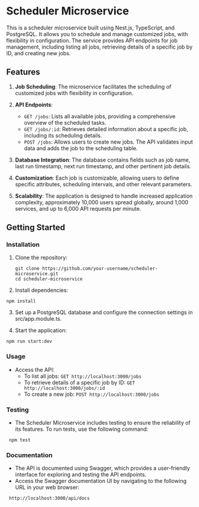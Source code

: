 # Scheduler Microservice

This is a scheduler microservice built using Nest.js, TypeScript, and PostgreSQL. It allows you to schedule and manage customized jobs, with flexibility in configuration. The service provides API endpoints for job management, including listing all jobs, retrieving details of a specific job by ID, and creating new jobs.

## Features

1. **Job Scheduling**: The microservice facilitates the scheduling of customized jobs with flexibility in configuration.

2. **API Endpoints**:
   - `GET /jobs`: Lists all available jobs, providing a comprehensive overview of the scheduled tasks.
   - `GET /jobs/:id`: Retrieves detailed information about a specific job, including its scheduling details.
   - `POST /jobs`: Allows users to create new jobs. The API validates input data and adds the job to the scheduling table.

3. **Database Integration**: The database contains fields such as job name, last run timestamp, next run timestamp, and other pertinent job details.

4. **Customization**: Each job is customizable, allowing users to define specific attributes, scheduling intervals, and other relevant parameters.

5. **Scalability**: The application is designed to handle increased application complexity, approximately 10,000 users spread globally, around 1,000 services, and up to 6,000 API requests per minute.

## Getting Started

### Installation

1. Clone the repository:

   ```shell
   git clone https://github.com/your-username/scheduler-microservice.git
   cd scheduler-microservice
   ```

2.  Install dependencies:
   ```shell
   npm install
   ```

3.  Set up a PostgreSQL database and configure the connection settings in src/app.module.ts.
   
4.  Start the application:
   ```shell
   npm run start:dev
   ```
### Usage

-   Access the API:
    -   To list all jobs: `GET http://localhost:3000/jobs`
    -   To retrieve details of a specific job by ID: `GET http://localhost:3000/jobs/:id`
    -   To create a new job: `POST http://localhost:3000/jobs`

### Testing

-  The Scheduler Microservice includes testing to ensure the reliability of its features. To run tests, use the following command:
  ```shell
   npm test
   ```

### Documentation

-  The API is documented using Swagger, which provides a user-friendly interface for exploring and testing the API endpoints.
-  Access the Swagger documentation UI by navigating to the following URL in your web browser:
  ```shell
   http://localhost:3000/api/docs
   ```

